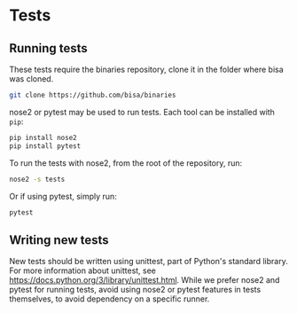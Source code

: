 Tests
=====

## Running tests

These tests require the binaries repository, clone it in the folder where bisa was cloned.

```sh
git clone https://github.com/bisa/binaries
```

nose2 or pytest may be used to run tests.
Each tool can be installed with `pip`:
```sh
pip install nose2
pip install pytest
```

To run the tests with nose2, from the root of the repository, run:
```sh
nose2 -s tests
```
Or if using pytest, simply run:
```sh
pytest
```

## Writing new tests

New tests should be written using unittest, part of Python's standard library.
For more information about unittest, see https://docs.python.org/3/library/unittest.html.
While we prefer nose2 and pytest for running tests, avoid using nose2 or pytest
features in tests themselves, to avoid dependency on a specific runner.
